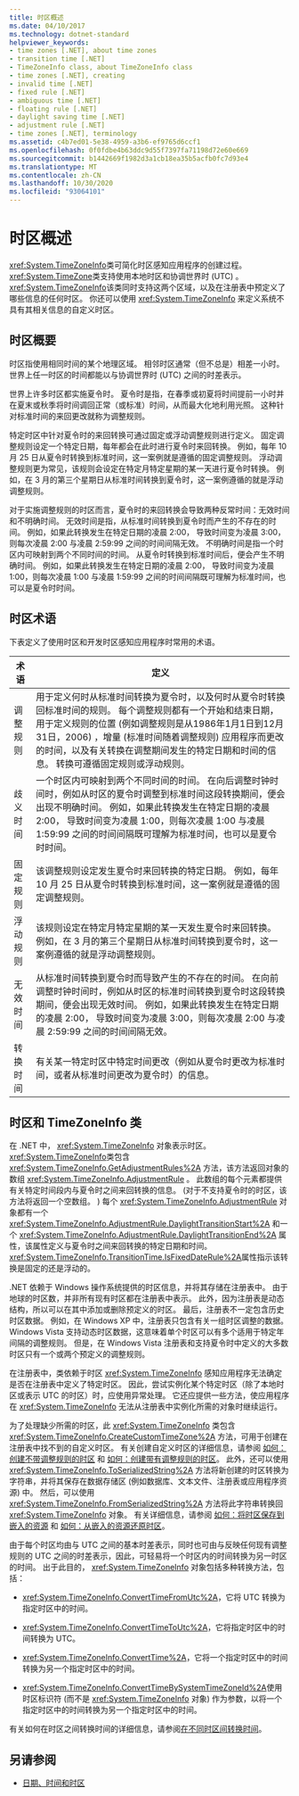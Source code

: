 ```yaml
---
title: 时区概述
ms.date: 04/10/2017
ms.technology: dotnet-standard
helpviewer_keywords:
- time zones [.NET], about time zones
- transition time [.NET]
- TimeZoneInfo class, about TimeZoneInfo class
- time zones [.NET], creating
- invalid time [.NET]
- fixed rule [.NET]
- ambiguous time [.NET]
- floating rule [.NET]
- daylight saving time [.NET]
- adjustment rule [.NET]
- time zones [.NET], terminology
ms.assetid: c4b7ed01-5e38-4959-a3b6-ef9765d6ccf1
ms.openlocfilehash: 0f0fdbe4b63ddc9d55f7397fa71198d72e60e669
ms.sourcegitcommit: b1442669f1982d3a1cb18ea35b5acfb0fc7d93e4
ms.translationtype: MT
ms.contentlocale: zh-CN
ms.lasthandoff: 10/30/2020
ms.locfileid: "93064101"
---
```

# <a name="time-zone-overview"></a>时区概述

<xref:System.TimeZoneInfo>类可简化时区感知应用程序的创建过程。 <xref:System.TimeZone>类支持使用本地时区和协调世界时 (UTC) 。 <xref:System.TimeZoneInfo>该类同时支持这两个区域，以及在注册表中预定义了哪些信息的任何时区。 你还可以使用 <xref:System.TimeZoneInfo> 来定义系统不具有其相关信息的自定义时区。

## <a name="time-zone-essentials"></a>时区概要

时区指使用相同时间的某个地理区域。 相邻时区通常（但不总是）相差一小时。 世界上任一时区的时间都能以与协调世界时 (UTC) 之间的时差表示。

世界上许多时区都实施夏令时。 夏令时是指，在春季或初夏将时间提前一小时并在夏末或秋季将时间调回正常（或标准）时间，从而最大化地利用光照。 这种针对标准时间的来回更改就称为调整规则。

特定时区中针对夏令时的来回转换可通过固定或浮动调整规则进行定义。 固定调整规则设定一个特定日期，每年都会在此时进行夏令时来回转换。 例如，每年 10 月 25 日从夏令时转换到标准时间，这一案例就是遵循的固定调整规则。 浮动调整规则更为常见，该规则会设定在特定月特定星期的某一天进行夏令时转换。 例如，在 3 月的第三个星期日从标准时间转换到夏令时，这一案例遵循的就是浮动调整规则。

对于实施调整规则的时区而言，夏令时的来回转换会导致两种反常时间：无效时间和不明确时间。 无效时间是指，从标准时间转换到夏令时而产生的不存在的时间。 例如，如果此转换发生在特定日期的凌晨 2:00， 导致时间变为凌晨 3:00，则每次凌晨 2:00  与凌晨 2:59:99  之间的时间间隔无效。 不明确时间是指一个时区内可映射到两个不同时间的时间。 从夏令时转换到标准时间后，便会产生不明确时间。 例如，如果此转换发生在特定日期的凌晨 2:00， 导致时间变为凌晨 1:00，则每次凌晨 1:00  与凌晨 1:59:99  之间的时间间隔既可理解为标准时间，也可以是夏令时时间。

## <a name="time-zone-terminology"></a>时区术语

下表定义了使用时区和开发时区感知应用程序时常用的术语。

| 术语            | 定义 |
| --------------- | ---------- |
| 调整规则 | 用于定义何时从标准时间转换为夏令时，以及何时从夏令时转换回标准时间的规则。 每个调整规则都有一个开始和结束日期，用于定义规则的位置 (例如调整规则是从1986年1月1日到12月31日，2006) ，增量 (标准时间随着调整规则) 应用程序而更改的时间，以及有关转换在调整期间发生的特定日期和时间的信息。 转换可遵循固定规则或浮动规则。 |
| 歧义时间  | 一个时区内可映射到两个不同时间的时间。 在向后调整时钟时间时，例如从时区的夏令时调整到标准时间这段转换期间，便会出现不明确时间。 例如，如果此转换发生在特定日期的凌晨 2:00， 导致时间变为凌晨 1:00，则每次凌晨 1:00  与凌晨 1:59:99  之间的时间间隔既可理解为标准时间，也可以是夏令时时间。 |
| 固定规则      | 该调整规则设定发生夏令时来回转换的特定日期。 例如，每年 10 月 25 日从夏令时转换到标准时间，这一案例就是遵循的固定调整规则。 |
| 浮动规则   | 该规则设定在特定月特定星期的某一天发生夏令时来回转换。 例如，在 3 月的第三个星期日从标准时间转换到夏令时，这一案例遵循的就是浮动调整规则。 |
| 无效时间    | 从标准时间转换到夏令时而导致产生的不存在的时间。 在向前调整时钟时间时，例如从时区的标准时间转换到夏令时这段转换期间，便会出现无效时间。 例如，如果此转换发生在特定日期的凌晨 2:00， 导致时间变为凌晨 3:00，则每次凌晨 2:00  与凌晨 2:59:99  之间的时间间隔无效。 |
| 转换时间 | 有关某一特定时区中特定时间更改（例如从夏令时更改为标准时间，或者从标准时间更改为夏令时）的信息。 |

## <a name="time-zones-and-the-timezoneinfo-class"></a>时区和 TimeZoneInfo 类

在 .NET 中， <xref:System.TimeZoneInfo> 对象表示时区。 <xref:System.TimeZoneInfo>类包含 <xref:System.TimeZoneInfo.GetAdjustmentRules%2A> 方法，该方法返回对象的数组 <xref:System.TimeZoneInfo.AdjustmentRule> 。 此数组的每个元素都提供有关特定时间段内与夏令时之间来回转换的信息。  (对于不支持夏令时的时区，该方法将返回一个空数组。 ) 每个 <xref:System.TimeZoneInfo.AdjustmentRule> 对象都有一个 <xref:System.TimeZoneInfo.AdjustmentRule.DaylightTransitionStart%2A> 和一个 <xref:System.TimeZoneInfo.AdjustmentRule.DaylightTransitionEnd%2A> 属性，该属性定义与夏令时之间来回转换的特定日期和时间。 <xref:System.TimeZoneInfo.TransitionTime.IsFixedDateRule%2A>属性指示该转换是固定的还是浮动的。

.NET 依赖于 Windows 操作系统提供的时区信息，并将其存储在注册表中。 由于地球的时区数，并非所有现有时区都在注册表中表示。 此外，因为注册表是动态结构，所以可以在其中添加或删除预定义的时区。 最后，注册表不一定包含历史时区数据。 例如，在 Windows XP 中，注册表只包含有关一组时区调整的数据。 Windows Vista 支持动态时区数据，这意味着单个时区可以有多个适用于特定年间隔的调整规则。 但是，在 Windows Vista 注册表和支持夏令时中定义的大多数时区只有一个或两个预定义的调整规则。

在注册表中，类依赖于时区 <xref:System.TimeZoneInfo> 感知应用程序无法确定是否在注册表中定义了特定时区。 因此，尝试实例化某个特定时区（除了本地时区或表示 UTC 的时区）时，应使用异常处理。 它还应提供一些方法，使应用程序在 <xref:System.TimeZoneInfo> 无法从注册表中实例化所需的对象时继续运行。

为了处理缺少所需的时区，此 <xref:System.TimeZoneInfo> 类包含 <xref:System.TimeZoneInfo.CreateCustomTimeZone%2A> 方法，可用于创建在注册表中找不到的自定义时区。 有关创建自定义时区的详细信息，请参阅 [如何：创建不带调整规则的时区](create-time-zones-without-adjustment-rules.md) 和 [如何：创建带有调整规则的时区](create-time-zones-with-adjustment-rules.md)。 此外，还可以使用 <xref:System.TimeZoneInfo.ToSerializedString%2A> 方法将新创建的时区转换为字符串，并将其保存在数据存储区 (例如数据库、文本文件、注册表或应用程序资源) 中。 然后，可以使用 <xref:System.TimeZoneInfo.FromSerializedString%2A> 方法将此字符串转换回 <xref:System.TimeZoneInfo> 对象。 有关详细信息，请参阅 [如何：将时区保存到嵌入的资源](save-time-zones-to-an-embedded-resource.md) 和 [如何：从嵌入的资源还原时区](restore-time-zones-from-an-embedded-resource.md)。

由于每个时区均由与 UTC 之间的基本时差表示，同时也可由与反映任何现有调整规则的 UTC 之间的时差表示，因此，可轻易将一个时区内的时间转换为另一时区的时间。 出于此目的， <xref:System.TimeZoneInfo> 对象包括多种转换方法，包括：

- <xref:System.TimeZoneInfo.ConvertTimeFromUtc%2A>，它将 UTC 转换为指定时区中的时间。

- <xref:System.TimeZoneInfo.ConvertTimeToUtc%2A>，它将指定时区中的时间转换为 UTC。

- <xref:System.TimeZoneInfo.ConvertTime%2A>，它将一个指定时区中的时间转换为另一个指定时区中的时间。

- <xref:System.TimeZoneInfo.ConvertTimeBySystemTimeZoneId%2A>使用时区标识符 (而不是 <xref:System.TimeZoneInfo> 对象) 作为参数，以将一个指定时区中的时间转换为另一个指定时区中的时间。

有关如何在时区之间转换时间的详细信息，请参阅[在不同时区间转换时间](converting-between-time-zones.md)。

## <a name="see-also"></a>另请参阅

- [日期、时间和时区](index.md)
